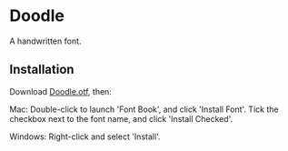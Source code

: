 # Doodle
A handwritten font.

## Installation
Download [Doodle.otf](https://github.com/AaronRandall/Doodle/raw/master/Doodle.otf), then:

Mac: Double-click to launch 'Font Book', and click 'Install Font'. Tick the checkbox next to the font name, and click 'Install Checked'.

Windows: Right-click and select 'Install'.
